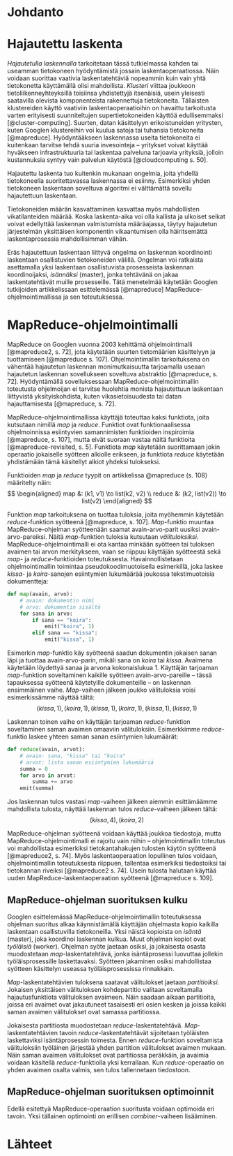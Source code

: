 # Johdanto

# Hajautettu laskenta

*Hajautetulla laskennalla* tarkoitetaan tässä tutkielmassa kahden tai useamman tietokoneen hyödyntämistä jossain laskentaoperaatiossa. Näin voidaan suorittaa vaativia laskentatehtäviä nopeammin kuin vain yhtä tietokonetta käyttämällä olisi mahdollista. *Klusteri* viittaa joukkoon tietoliikenneyhteyksillä toisiinsa yhdistettyjä itsenäisiä, usein yleisesti saatavilla olevista komponenteista rakennettuja tietokoneita. Tällaisten klustereiden käyttö vaativiin laskentaoperaatioihin on havaittu tarkoitusta varten erityisesti suunniteltujen supertietokoneiden käyttöä edullisemmaksi [@cluster-computing]. Suurten, datan käsittelyyn erikoistuneiden yritysten, kuten Googlen klustereihin voi kuulua satoja tai tuhansia tietokoneita [@mapreduce]. Hyödyntääkseen laskennassa useita tietokoneita ei kuitenkaan tarvitse tehdä suuria invesointeja – yritykset voivat käyttää hyväkseen infrastruktuuria tai laskentaa palveluna tarjoavia yrityksiä, jolloin kustannuksia syntyy vain palvelun käytöstä [@cloudcomputing s. 50].

Hajautettu laskenta tuo kuitenkin mukanaan ongelmia, joita yhdellä tietokoneella suoritettavassa laskennassa ei esiinny. Esimerkiksi yhden tietokoneen laskentaan soveltuva algoritmi ei välttämättä sovellu hajautettuun laskentaan.

Tietokoneiden määrän kasvattaminen kasvattaa myös mahdollisten vikatilanteiden määrää. Koska laskenta-aika voi olla kallista ja ulkoiset seikat voivat edellyttää laskennan valmistumista määräajassa, täytyy hajautetun järjestelmän yksittäisen komponentin vikaantumisen olla häiritsemättä laskentaprosessia mahdollisimman vähän.

Eräs hajautettuun laskentaan liittyvä ongelma on laskennan koordinointi laskentaan osallistuvien tietokoneiden välillä. Ongelman voi ratkaista asettamalla yksi laskentaan osallistuvista prosesseista laskennan koordinoijaksi, *isännäksi* (master), jonka tehtävänä on jakaa laskentatehtävät muille prosesseille. Tätä menetelmää käytetään Googlen tutkijoiden artikkelissaan esittelemässä [@mapreduce] MapReduce-ohjelmointimallissa ja sen toteutuksessa.

# MapReduce-ohjelmointimalli

MapReduce on Googlen vuonna 2003 kehittämä ohjelmointimalli [@mapreduce2, s. 72], jota käytetään suurten tietomäärien käsittelyyn ja tuottamiseen [@mapreduce s. 107]. Ohjelmointimallin tarkoituksena on vähentää hajautetun laskennan monimutkaisuutta tarjoamalla useaan hajautetun laskennan sovellukseen soveltuva abstraktio [@mapreduce, s. 72]. Hyödyntämällä sovelluksessaan MapReduce-ohjelmointimallin toteutusta ohjelmoijan ei tarvitse huolehtia monista hajautettuun laskentaan liittyvistä yksityiskohdista, kuten vikasietoisuudesta tai datan hajauttamisesta [@mapreduce, s. 72].

MapReduce-ohjelmointimallissa käyttäjä toteuttaa kaksi funktiota, joita kutsutaan nimillä *map* ja *reduce*. Funktiot ovat funktionaalisessa ohjelmoinnissa esiintyvien samannimisten funktioiden inspiroimia [@mapreduce, s. 107], mutta eivät suoraan vastaa näitä funktioita [@mapreduce-revisited, s. 5]. Funktiota *map* käytetään suorittamaan jokin operaatio jokaiselle syötteen alkiolle erikseen, ja funktiota *reduce* käytetään yhdistämään tämä käsitellyt alkiot yhdeksi tulokseksi.

Funktioiden *map* ja *reduce* tyypit on artikkelissa @mapreduce (s. 108) määritelty näin:
$$
\begin{aligned}
map &: (k1, v1) \to list(k2, v2) \\
reduce &: (k2, list(v2)) \to list(v2)
\end{aligned}
$$

Funktion *map* tarkoituksena on tuottaa tuloksia, joita myöhemmin käytetään *reduce*-funktion syötteenä [@mapreduce, s. 107]. *Map*-funktio muuntaa MapReduce-ohjelman syötteenään saamat avain-arvo-parit uusiksi avain-arvo-pareiksi. Näitä *map*-funktion tuloksia kutsutaan *välituloksiksi*. MapReduce-ohjelmointimalli ei ota kantaa minkään syötteen tai tuloksen avaimen tai arvon merkitykseen, vaan se riippuu käyttäjän syötteestä sekä *map*- ja *reduce*-funktioiden toteutuksesta. Havainnollistetaan ohjelmointimallin toimintaa pseudokoodimuotoisella esimerkillä, joka laskee *kissa*- ja *koira*-sanojen esiintymien lukumäärää joukossa tekstimuotoisia dokumentteja:

```python
def map(avain, arvo):
    # avain: dokumentin nimi
    # arvo: dokumentin sisältö
    for sana in arvo:
 		if sana == "koira":
 			emit("koira", 1)
 		elif sana == "kissa":
 			emit("kissa", 1)   	
```

Esimerkin *map*-funktio käy syötteenä saadun dokumentin jokaisen sanan läpi ja tuottaa avain-arvo-parin, mikäli sana on *koira* tai *kissa*. Avaimena käytetään löydettyä sanaa ja arvona kokonaislukua $1$. Käyttäjän tarjoaman *map*-funktion soveltaminen kaikille syötteen avain-arvo-pareille – tässä tapauksessa syötteenä käytetyille dokumenteille – on laskennan ensimmäinen vaihe. *Map*-vaiheen jälkeen joukko välituloksia voisi esimerkissämme näyttää tältä:
$$
(kissa, 1), (koira, 1), (kissa, 1), (koira, 1), (kissa, 1), (kissa, 1)
$$

Laskennan toinen vaihe on käyttäjän tarjoaman *reduce*-funktion soveltaminen saman avaimen omaaviin välituloksiin. Esimerkkimme *reduce*-funktio laskee yhteen saman sanan esiintymien lukumäärät:

```python
def reduce(avain, arvot):
	# avain: sana, "kissa" tai "koira"
	# arvot: lista sanan esiintymien lukumääriä
	summa = 0
	for arvo in arvot:
		summa += arvo
	emit(summa)
```

Jos laskennan tulos vastasi *map*-vaiheen jälkeen aiemmin esittämäämme mahdollista tulosta, näyttää laskennan tulos *reduce*-vaiheen jälkeen tältä:
$$
(kissa, 4), (koira, 2)
$$

MapReduce-ohjelman syötteenä voidaan käyttää joukkoa tiedostoja, mutta MapReduce-ohjelmointimalli ei rajoitu vain niihin – ohjelmointimallin toteutus voi mahdollistaa esimerkiksi tietokantahakujen tulosten käytön syötteenä [@mapreduce2, s. 74]. Myös laskentaoperaation lopullinen tulos voidaan, ohjelmointimallin toteutuksesta riippuen, tallentaa esimerkiksi tiedostoiksi tai tietokannan riveiksi [@mapreduce2 s. 74]. Usein tulosta halutaan käyttää uuden MapReduce-laskentaoperaation syötteenä [@mapreduce s. 109].

## MapReduce-ohjelman suorituksen kulku

Googlen esittelemässä MapReduce-ohjelmointimallin toteutuksessa ohjelman suoritus alkaa käynnistämällä käyttäjän ohjelmasta kopio kaikilla laskentaan osallistuvilla tietokoneilla. Yksi näistä kopioista on *isäntä* (master), joka koordinoi laskennan kulkua. Muut ohjelman kopiot ovat *työläisiä* (worker). Ohjelman syöte jaetaan osiksi, ja jokaisesta osasta muodostetaan *map*-laskentatehtävä, jonka isäntäprosessi luovuttaa jollekin työläisprosessille laskettavaksi. Syötteen jakaminen osiksi mahdollistaa syötteen käsittelyn useassa työläisprosessissa rinnakkain.

*Map*-laskentatehtävien tuloksena saatavat välitulokset jaetaan *partitioiksi*. Jokaisen yksittäisen välituloksen kohdepartitio valitaan soveltamalla hajautusfunktiota välituloksen avaimeen. Näin saadaan aikaan partitioita, joissa eri avaimet ovat jakautuneet tasaisesti eri osien kesken ja joissa kaikki saman avaimen välitulokset ovat samassa partitiossa.

Jokaisesta partitiosta muodostetaan *reduce*-laskentatehtävä. *Map*-laskentatehtävien tavoin *reduce*-laskentatehtävät sijoitetaan työläisten laskettaviksi isäntäprosessin toimesta. Ennen *reduce*-funktion soveltamista välituloksiin työläinen järjestää yhden partition välitulokset avaimen mukaan. Näin saman avaimen välitulokset ovat partitiossa peräkkäin, ja avaimia voidaan käsitellä *reduce*-funktiolla yksi kerrallaan. Kun *reduce*-operaatio on yhden avaimen osalta valmis, sen tulos tallennetaan tiedostoon.

## MapReduce-ohjelman suorituksen optimoinnit

Edellä esitettyä MapReduce-operaation suoritusta voidaan optimoida eri tavoin. Yksi tällainen optimointi on erillisen *combiner*-vaiheen lisääminen.



# Lähteet
